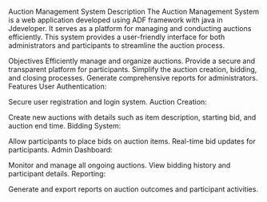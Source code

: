 Auction Management System
Description
The Auction Management System is a web application developed using ADF framework with java in Jdeveloper. It serves as a platform for managing and conducting auctions efficiently. This system provides a user-friendly interface for both administrators and participants to streamline the auction process.

Objectives
Efficiently manage and organize auctions.
Provide a secure and transparent platform for participants.
Simplify the auction creation, bidding, and closing processes.
Generate comprehensive reports for administrators.
Features
User Authentication:

Secure user registration and login system.
Auction Creation:

Create new auctions with details such as item description, starting bid, and auction end time.
Bidding System:

Allow participants to place bids on auction items.
Real-time bid updates for participants.
Admin Dashboard:

Monitor and manage all ongoing auctions.
View bidding history and participant details.
Reporting:

Generate and export reports on auction outcomes and participant activities.
